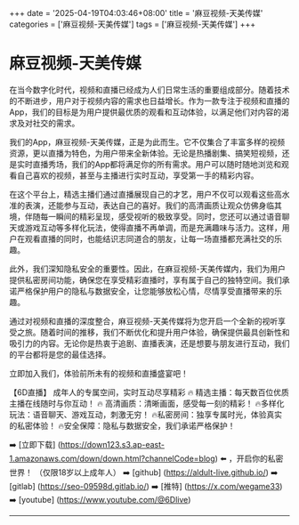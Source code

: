 +++
date = '2025-04-19T04:03:46+08:00'
title = '麻豆视频-天美传媒'
categories = ['麻豆视频-天美传媒']
tags = ['麻豆视频-天美传媒']
+++

# 麻豆视频-天美传媒

在当今数字化时代，视频和直播已经成为人们日常生活的重要组成部分。随着技术的不断进步，用户对于视频内容的需求也日益增长。作为一款专注于视频和直播的App，我们的目标是为用户提供最优质的观看和互动体验，以满足他们对内容的渴求及对社交的需求。

我们的App，麻豆视频-天美传媒，正是为此而生。它不仅集合了丰富多样的视频资源，更以直播为特色，为用户带来全新体验。无论是热播剧集、搞笑短视频，还是实时直播秀场，我们的App都将满足你的所有需求。用户可以随时随地浏览和观看自己喜欢的视频，甚至与主播进行实时互动，享受第一手的精彩内容。

在这个平台上，精选主播们通过直播展现自己的才艺，用户不仅可以观看这些高水准的表演，还能参与互动，表达自己的喜好。我们的高清画质让观众仿佛身临其境，伴随每一瞬间的精彩呈现，感受视听的极致享受。同时，您还可以通过语音聊天或游戏互动等多样化玩法，使得直播不再单调，而是充满趣味与活力。这样，用户在观看直播的同时，也能结识志同道合的朋友，让每一场直播都充满社交的乐趣。

此外，我们深知隐私安全的重要性。因此，在麻豆视频-天美传媒内，我们为用户提供私密房间功能，确保您在享受精彩直播时，享有属于自己的独特空间。我们承诺严格保护用户的隐私与数据安全，让您能够放松心情，尽情享受直播带来的乐趣。

通过对视频和直播的深度整合，麻豆视频-天美传媒将为您开启一个全新的视听享受之旅。随着时间的推移，我们不断优化和提升用户体验，确保提供最具创新性和吸引力的内容。无论你是热衷于追剧、直播表演，还是想要与朋友进行互动，我们的平台都将是您的最佳选择。

立即加入我们，体验前所未有的视频和直播盛宴吧！

【6D直播】
成年人的专属空间，实时互动尽享精彩
🔥 精选主播：每天数百位优质主播在线随时与你互动！
🔥 高清画质：清晰画面，感受每一刻的精彩！
🔥多样化玩法：语音聊天、游戏互动，刺激无穷！
🔥私密房间：独享专属时光，体验真实的私密体验！
🔥安全保障：隐私与数据安全，我们承诺严格保护！

➡️ [立即下载] (https://down123.s3.ap-east-1.amazonaws.com/down/down.html?channelCode=blog) ⬅️ ，开启你的私密世界！
（仅限18岁以上成年人）
➡️ [github] (https://aldult-live.github.io/)
➡️ [gitlab] (https://seo-09598d.gitlab.io/)
➡️ [推特] (https://x.com/wegame33)
➡️ [youtube] (https://www.youtube.com/@6Dlive)

---
